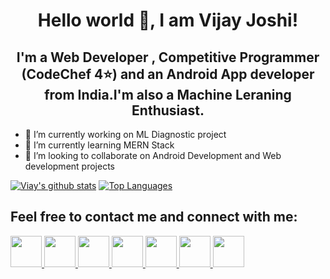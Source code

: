 
<h1 align="center">Hello world 👋, I am Vijay Joshi!</h1>

<h2 align="center">I'm a Web Developer , Competitive Programmer (CodeChef 4⭐) and an Android App developer from India.I'm also a Machine Leraning Enthusiast.</h2>

- 🔭 I’m currently working on ML Diagnostic project
- 🌱 I’m currently learning MERN Stack
- 👯 I’m looking to collaborate on Android Development and Web development projects


[![Viay's github stats](https://github-readme-stats.vercel.app/api?username=vijayjoshi16&show_icons=true&theme=react)](https://github.com/vijayjoshi16/github-readme-stats)
[![Top Languages](https://github-readme-stats.vercel.app/api/top-langs/?username=vijayjoshi16)](https://github.com/vijayjoshi16/github-readme-stats)

<h2>Feel free to contact me and connect with me:</h2>
<span>
<a href="https://in.linkedin.com/in/vijay-joshi-80221a193">
<img
src="https://camo.githubusercontent.com/45e6bebceba49c2cf76b1b3770b1adbe24e6c454/68747470733a2f2f6564656e742e6769746875622e696f2f537570657254696e7949636f6e732f696d616765732f7376672f6c696e6b6564696e2e737667" width="50px" />
</a>
<a href="https://www.codechef.com/users/vijay_joshi"><img
src="https://avatars1.githubusercontent.com/u/11960354?s=460&u=a77c97db3237e61ac0548a9d887f35c74c7e595e&v=4" width="50px"/>
</a>
<a href="https://www.instagram.com/vijayjoshi802/"><img src="https://camo.githubusercontent.com/68ff38b86f01b428567dcc406116e23728245f4e/68747470733a2f2f6564656e742e6769746875622e696f2f537570657254696e7949636f6e732f696d616765732f7376672f696e7374616772616d2e737667" width="50px" />
</a>
<a href="https://www.facebook.com/profile.php?id=100007797368212"><img src="https://camo.githubusercontent.com/e6d2040c65e8c6f4da10db72436cf9a1196e43ae/68747470733a2f2f6564656e742e6769746875622e696f2f537570657254696e7949636f6e732f696d616765732f7376672f66616365626f6f6b2e737667" width="50px" />
</a>
<a href="https://github.com/vijayjoshi16"><img src="https://camo.githubusercontent.com/d0518022b7a02d405ad5112a0c8aa455cbfe952e/68747470733a2f2f6564656e742e6769746875622e696f2f537570657254696e7949636f6e732f696d616765732f7376672f6769746875622e737667" width="50px" />
</a>
<a href="https://twitter.com/vijay_joshi16"><img src="https://camo.githubusercontent.com/9bbddae7e626bda73c943e06b4568a7a02e193b4/68747470733a2f2f6564656e742e6769746875622e696f2f537570657254696e7949636f6e732f696d616765732f7376672f747769747465722e737667" width="50px" />
</a>
<a href="https://www.quora.com/profile/Vijay-Joshi-96"><img
src="https://banner2.cleanpng.com/20180320/iee/kisspng-area-text-symbol-brand-computer-wallpaper-quora-5ab0b982e2b621.3292421215215312669286.jpg" width="50px"/>
</a>
  </span>
